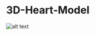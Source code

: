 # 3D-Heart-Model
![alt text](https://raw.githubusercontent.com/lvu2/3D-Heart-Model/blob/master/Heartflow_Model.gif)
